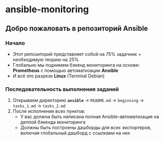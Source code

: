 # ansible-monitoring

## Добро пожаловать в репозиторий Ansible

### Начало
- Этот репозиторий представляет собой на 75% задачник + необходимую теорию на 25%
- Глобально мы поднимем бэкенд мониторинга на основе: **Prometheus** с помощью автоматизации **Ansible**
- И всё это разрезе **Linux** (Terminal Debian)

### Последовательность выполнения заданий
  1. Открываем директорию **`ansible`** → `README.md` → `beginning` → `tasks_1.md` → `tasks_2.md`
  2. После исполнения всех пунктов:
      - У вас должна быть написана полная Ansible-автоматизация на деплой бэкенда мониторинга
      - Должны быть построены дашборды для всех экспортеров, включая глобальный дашборд с ссылками на них
